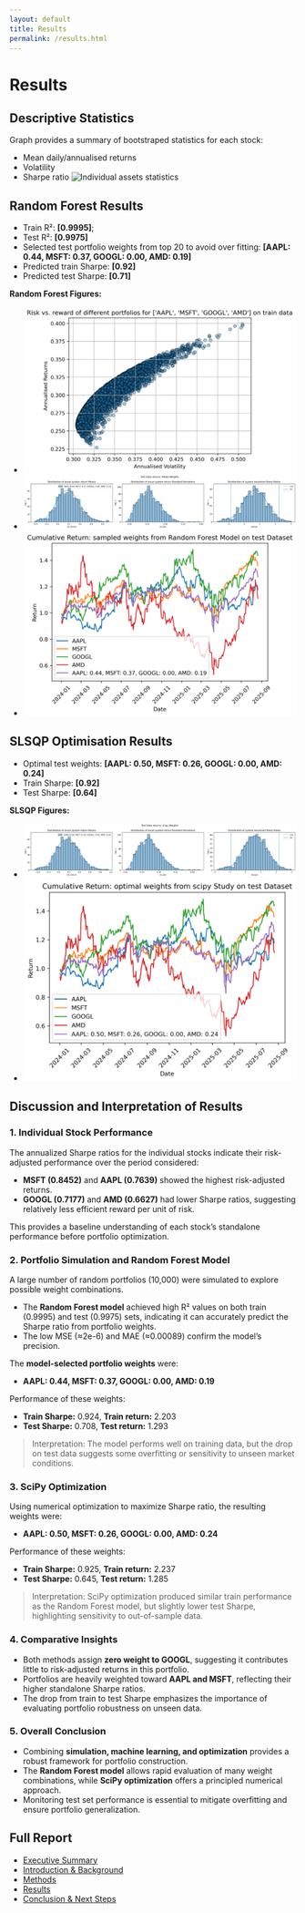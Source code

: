 ```yaml
---
layout: default
title: Results
permalink: /results.html
---
```


# Results

## Descriptive Statistics
Graph provides a summary of bootstraped statistics for each stock:  
- Mean daily/annualised returns  
- Volatility  
- Sharpe ratio
![Individual assets statistics]([https://username.github.io/CapStone-Repo/assets/bootstrap_individual_assets.png](https://github.com/WebbJ704/CapStone-Repo/blob/main/assets/bootstrap%20individual%20assets.png))


## Random Forest Results
- Train R²: **[0.9995]**;  
- Test R²: **[0.9975]**  
- Selected test portfolio weights from top 20 to avoid over fitting: **[AAPL: 0.44, MSFT: 0.37, GOOGL: 0.00, AMD: 0.19]**
- Predicted train Sharpe: **[0.92]** 
- Predicted test Sharpe: **[0.71]**  

**Random Forest Figures:**  
- ![Risk vs Return](/assets/risk%20retrun.png)  
- ![Test Boostrap Distributions](/assets/Test%20Data%20returns:%20Model%20Weights.png)  
- ![Test Cumulative Returns – RF](/assets/Cumulative%20Return:%20sampled%20weights%20from%20Random%20Forest%20Model%20on%20test%20Dataset.png)  

## SLSQP Optimisation Results
- Optimal test weights: **[AAPL: 0.50, MSFT: 0.26, GOOGL: 0.00, AMD: 0.24]**
- Train Sharpe: **[0.92]**
- Test Sharpe: **[0.64]**   

**SLSQP Figures:**  
- ![Test Boostrap Distributions - SLSQP](/assets/Test%20Data%20returns:%20scipy%20Weights.png) 
- ![Test Cumulative Returns – SLSQP](/assets/Cumulative%20Return:%20optimal%20weights%20from%20scipy%20Study%20on%20test%20Dataset.png)  

## Discussion and Interpretation of Results

### 1. Individual Stock Performance
The annualized Sharpe ratios for the individual stocks indicate their risk-adjusted performance over the period considered:  
- **MSFT (0.8452)** and **AAPL (0.7639)** showed the highest risk-adjusted returns.  
- **GOOGL (0.7177)** and **AMD (0.6627)** had lower Sharpe ratios, suggesting relatively less efficient reward per unit of risk.  

This provides a baseline understanding of each stock’s standalone performance before portfolio optimization.

### 2. Portfolio Simulation and Random Forest Model
A large number of random portfolios (10,000) were simulated to explore possible weight combinations.  
- The **Random Forest model** achieved high R² values on both train (0.9995) and test (0.9975) sets, indicating it can accurately predict the Sharpe ratio from portfolio weights.  
- The low MSE (≈2e-6) and MAE (≈0.00089) confirm the model’s precision.  

The **model-selected portfolio weights** were:  
- **AAPL: 0.44, MSFT: 0.37, GOOGL: 0.00, AMD: 0.19**  

Performance of these weights:  
- **Train Sharpe:** 0.924, **Train return:** 2.203  
- **Test Sharpe:** 0.708, **Test return:** 1.293  

> Interpretation: The model performs well on training data, but the drop on test data suggests some overfitting or sensitivity to unseen market conditions.

### 3. SciPy Optimization
Using numerical optimization to maximize Sharpe ratio, the resulting weights were:  
- **AAPL: 0.50, MSFT: 0.26, GOOGL: 0.00, AMD: 0.24**  

Performance of these weights:  
- **Train Sharpe:** 0.925, **Train return:** 2.237  
- **Test Sharpe:** 0.645, **Test return:** 1.285  

> Interpretation: SciPy optimization produced similar train performance as the Random Forest model, but slightly lower test Sharpe, highlighting sensitivity to out-of-sample data.

### 4. Comparative Insights
- Both methods assign **zero weight to GOOGL**, suggesting it contributes little to risk-adjusted returns in this portfolio.  
- Portfolios are heavily weighted toward **AAPL and MSFT**, reflecting their higher standalone Sharpe ratios.  
- The drop from train to test Sharpe emphasizes the importance of evaluating portfolio robustness on unseen data.

### 5. Overall Conclusion
- Combining **simulation, machine learning, and optimization** provides a robust framework for portfolio construction.  
- The **Random Forest model** allows rapid evaluation of many weight combinations, while **SciPy optimization** offers a principled numerical approach.  
- Monitoring test set performance is essential to mitigate overfitting and ensure portfolio generalization.


## Full Report

- [Executive Summary](/index.md)  
- [Introduction & Background](/intro.md)  
- [Methods](/methods.md)  
- [Results](/results.md)  
- [Conclusion & Next Steps](/conclusion.md)
